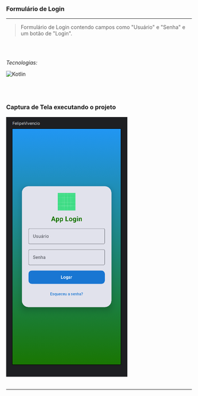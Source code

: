 ### Formulário de Login
---
> Formulário de Login contendo campos como "Usuário" e "Senha" e um botão de "Login".

<br>
<br>

*Tecnologias:*

![Kotlin](https://img.shields.io/badge/kotlin-%2285f5ff.svg?style=for-the-badge&logo=kotlin&logoColor=white)

<br>
<br>

### Captura de Tela executando o projeto


<img src="https://github.com/vlipe/atividades-2DS/blob/08025132b871ed7df494047f5c2128293fe4f79a/Programa%C3%A7%C3%A3o%20de%20Aplicativos%20Mobile%20I/2%C2%B0%20Bimestre/Formul%C3%A1rio%20com%20%C3%8Dcone/Imagens/print-execucao.png">

<br>
<br>

<hr>